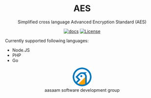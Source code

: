 <div align="center">
  <h1>
    AES
  </h1>
  <p>
    Simplified cross language Advanced Encryption Standard (AES)
  </p>
  <p>
    <a href="https://github.com/aasaam/aes/actions/workflows/node.yml" target="_blank"><img src="https://github.com/aasaam/aes/actions/workflows/node.yml/badge.svg" alt="docs" /></a>
    <a href="https://github.com/aasaam/aes/blob/master/LICENSE"><img alt="License" src="https://img.shields.io/github/license/aasaam/aes"></a>
  </p>
</div>

Currently supported following languages:

- Node.JS
- PHP
- Go

<div>
  <p align="center">
    <img alt="aasaam software development group" width="64" src="https://raw.githubusercontent.com/aasaam/information/master/logo/aasaam.svg">
    <br />
    aasaam software development group
  </p>
</div>
